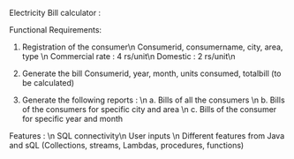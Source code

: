 Electricity Bill calculator : 

Functional Requirements: 
1.	Registration of the consumer\n
          Consumerid, consumername, city, area, type \n
          Commercial rate : 4 rs/unit\n
          Domestic : 2 rs/unit\n

2.	Generate the bill 
          Consumerid, year, month, units consumed, totalbill (to be calculated)
3.	Generate the following reports : \n
          a.	Bills of all the consumers \n
          b.	Bills of the consumers for specific city and area \n
          c.	Bills of the consumer for specific year and month 

Features : \n
          SQL connectivity\n 
          User inputs \n
          Different features from Java and sQL (Collections, streams, Lambdas, procedures, functions)
